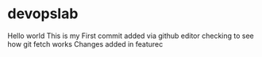 # devopslab
Hello world
This is my First commit
added via github editor
checking to see how git fetch works
Changes added in featurec
